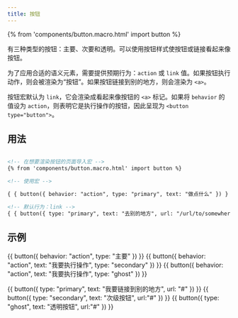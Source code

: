 ```yaml
---
title: 按钮 
---
```


{% from 'components/button.macro.html' import button %}

有三种类型的按钮：主要、次要和透明。可以使用按钮样式使按钮或链接看起来像按钮。

为了应用合适的语义元素，需要提供预期行为：`action` 或 `link` 值。如果按钮执行动作，则会被渲染为“按钮”。如果按钮链接到别的地方，则会渲染为 `<a>`。

按钮宏默认为 `link`，它会渲染成看起来像按钮的 <code>&lt;a&gt;</code> 标记。如果将 `behavior` 的值设为 `action`，则表明它是执行操作的按钮，因此呈现为 `<button type="button">`。

## 用法

```html

<!-- 在想要渲染按钮的页面导入宏 -->
{% from 'components/button.macro.html' import button %}

<!-- 使用宏 -->

{ { button({ behavior: "action", type: "primary", text: "做点什么" }) } }

<!-- 默认行为：link -->
{ { button({ type: "primary", text: "去别的地方", url: "/url/to/somewhere/" }) } }
```

## 示例

{{ button({ behavior: "action", type: "主要" }) }}
{{ button({ behavior: "action", text: "我要执行操作", type: "secondary" }) }}
{{ button({ behavior: "action", text: "我要执行操作", type: "ghost" }) }}

{{ button({ type: "primary", text: "我要链接到别的地方", url: "#" }) }}
{{ button({ type: "secondary", text: "次级按钮", url:"#" }) }}
{{ button({ type: "ghost", text: "透明按钮", url:"#" }) }}
